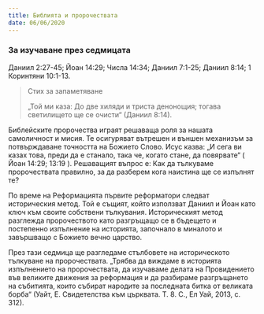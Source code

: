 ```yaml
---
title: Библията и пророчествата
date: 06/06/2020
---
```


### За изучаване през седмицата
Даниил 2:27-45; Йоан 14:29; Числа 14:34; Даниил 7:1-25; Даниил 8:14; 1 Коринтяни 10:1-13.

> <p>Стих за запаметяване</p>
> „Той ми каза: До две хиляди и триста денонощия; тогава светилището ще се очисти“ (Даниил 8:14).

Библейските пророчества играят решаваща роля за нашата самоличност и мисия. Те осигуряват вътрешен и външен механизъм за потвърждаване точността на Божието Слово. Исус казва: „И сега ви казах това, преди да е станало, така че, когато стане, да повярвате“ ( Йоан 14:29; 13:19 ). Решаващият въпрос е: Как да тълкуваме пророчествата правилно, за да разберем кога наистина ще се изпълнят те?

По време на Реформацията първите реформатори следват историческия метод. Той е същият, който използват Даниил и Йоан като ключ към своите собствени тълкувания. Историческият метод разглежда пророчеството като разгръщащо се в бъдещето и постепенно изпълнение на историята, започнало в миналото и завършващо с Божието вечно царство.

През тази седмица ще разгледаме стълбовете на историческото тълкуване на пророчествата. „Трябва да виждаме в историята изпълнението на пророчествата, да изучаваме делата на Провидението във великите движения за реформация и да разбираме разгръщането на събитията, които събират народите за последната битка от великата борба“ (Уайт, Е. Свидетелства към църквата. Т. 8. С., Ел Уай, 2013, с. 312).